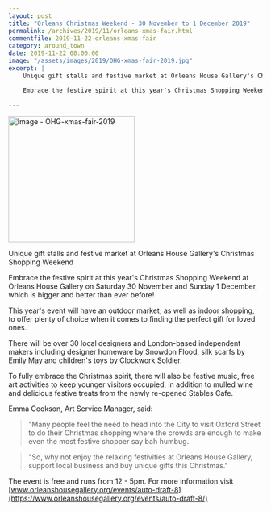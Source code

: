 ```yaml
---
layout: post
title: "Orleans Christmas Weekend - 30 November to 1 December 2019"
permalink: /archives/2019/11/orleans-xmas-fair.html
commentfile: 2019-11-22-orleans-xmas-fair
category: around_town
date: 2019-11-22 00:00:00
image: "/assets/images/2019/OHG-xmas-fair-2019.jpg"
excerpt: |
    Unique gift stalls and festive market at Orleans House Gallery's Christmas Shopping Weekend

    Embrace the festive spirit at this year's Christmas Shopping Weekend at Orleans House Gallery on Saturday 30 November and Sunday 1 December, which is bigger and better than ever before!

---
```

<a href="/assets/images/2019/OHG-xmas-fair-2019.jpg" title="Click for a larger image"><img src="/assets/images/2019/OHG-xmas-fair-2019-thumb.jpg" width="250" alt="Image - OHG-xmas-fair-2019"  class="photo right"/></a>

Unique gift stalls and festive market at Orleans House Gallery's Christmas Shopping Weekend

Embrace the festive spirit at this year's Christmas Shopping Weekend at Orleans House Gallery on Saturday 30 November and Sunday 1 December, which is bigger and better than ever before!

This year's event will have an outdoor market, as well as indoor shopping, to offer plenty of choice when it comes to finding the perfect gift for loved ones.

There will be over 30 local designers and London-based independent makers including designer homeware by Snowdon Flood, silk scarfs by Emily May and children's toys by Clockwork Soldier.

To fully embrace the Christmas spirit, there will also be festive music, free art activities to keep younger visitors occupied, in addition to mulled wine and delicious festive treats from the newly re-opened Stables Cafe.

Emma Cookson, Art Service Manager, said:

> "Many people feel the need to head into the City to visit Oxford Street to do their Christmas shopping where the crowds are enough to make even the most festive shopper say bah humbug.

> "So, why not enjoy the relaxing festivities at Orleans House Gallery, support local business and buy unique gifts this Christmas."

The event is free and runs from 12 - 5pm. For more information visit [www.orleanshousegallery.org/events/auto-draft-8](https://www.orleanshousegallery.org/events/auto-draft-8/)
